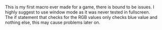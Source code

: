 This is my first macro ever made for a game, there is bound to be issues.
I highly suggest to use window mode as it was never tested in fullscreen.
The if statement that checks for the RGB values only checks blue value and nothing else, this may cause problems later on.
